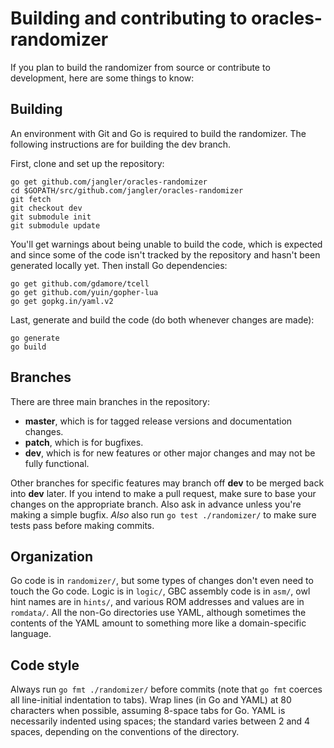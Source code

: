# Building and contributing to oracles-randomizer

If you plan to build the randomizer from source or contribute to development,
here are some things to know:


## Building

An environment with Git and Go is required to build the randomizer. The
following instructions are for building the dev branch.

First, clone and set up the repository:

```
go get github.com/jangler/oracles-randomizer
cd $GOPATH/src/github.com/jangler/oracles-randomizer
git fetch
git checkout dev
git submodule init
git submodule update
```

You'll get warnings about being unable to build the code, which is expected and
since some of the code isn't tracked by the repository and hasn't been
generated locally yet. Then install Go dependencies:

```
go get github.com/gdamore/tcell
go get github.com/yuin/gopher-lua
go get gopkg.in/yaml.v2
```

Last, generate and build the code (do both whenever changes are made):

```
go generate
go build
```


## Branches

There are three main branches in the repository:

- **master**, which is for tagged release versions and documentation changes.
- **patch**, which is for bugfixes.
- **dev**, which is for new features or other major changes and may not be
  fully functional.

Other branches for specific features may branch off **dev** to be merged back
into **dev** later. If you intend to make a pull request, make sure to base
your changes on the appropriate branch. Also ask in advance unless you're
making a simple bugfix. *Also* also run `go test ./randomizer/` to make sure
tests pass before making commits.


## Organization

Go code is in `randomizer/`, but some types of changes don't even need to touch
the Go code. Logic is in `logic/`, GBC assembly code is in `asm/`, owl hint
names are in `hints/`, and various ROM addresses and values are in `romdata/`.
All the non-Go directories use YAML, although sometimes the contents of the
YAML amount to something more like a domain-specific language.


## Code style

Always run `go fmt ./randomizer/` before commits (note that `go fmt` coerces
all line-initial indentation to tabs). Wrap lines (in Go and YAML) at 80
characters when possible, assuming 8-space tabs for Go. YAML is necessarily
indented using spaces; the standard varies between 2 and 4 spaces, depending on
the conventions of the directory.
